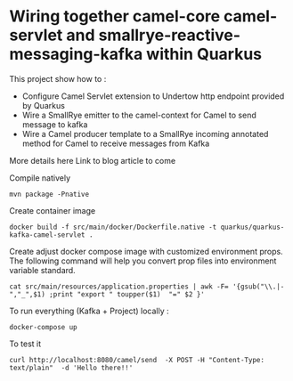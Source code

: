 # Wiring together camel-core camel-servlet and smallrye-reactive-messaging-kafka within Quarkus

This project show how to :
 
- Configure Camel Servlet extension to Undertow http endpoint provided by Quarkus
- Wire a SmallRye emitter to the camel-context for Camel to send message to kafka
- Wire a Camel producer template to a SmallRye incoming annotated method for Camel to receive messages from Kafka


More details here Link to blog article to come


Compile natively

```
mvn package -Pnative
```

Create container image

```
docker build -f src/main/docker/Dockerfile.native -t quarkus/quarkus-kafka-camel-servlet .
```

Create adjust docker compose image with customized environment props. The following command will help you convert prop files into environment variable standard.

```
cat src/main/resources/application.properties | awk -F= '{gsub("\\.|-","_",$1) ;print "export " toupper($1)  "=" $2 }'
```

To run everything (Kafka + Project) locally :

```
docker-compose up
```

To test it 

```
curl http://localhost:8080/camel/send  -X POST -H "Content-Type: text/plain"  -d 'Hello there!!'
```
